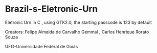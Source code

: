 # Brazil-s-Eletronic-Urn
Eletronic Urn in C , using GTK2.0, the starting passcode is 123 by default

Creators: Felipe Almeida de Carvalho Gemmal , Carlos Henrique Rorato Souza

UFG-Universidade Federal de Goiás
